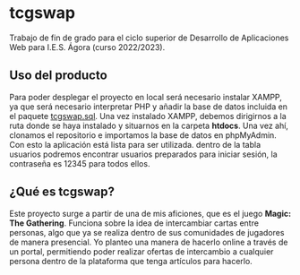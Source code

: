 # tcgswap
Trabajo de fin de grado para el ciclo superior de Desarrollo de Aplicaciones Web para I.E.S. Ágora (curso 2022/2023).

## Uso del producto
Para poder desplegar el proyecto en local será necesario instalar XAMPP, ya que será necesario 
interpretar PHP y añadir la base de datos incluida en el paquete [tcgswap.sql](https://github.com/daesbudev/tcgswap/blob/main/tcgswap.sql).
Una vez instalado XAMPP, debemos dirigirnos a la ruta donde se haya instalado y situarnos 
en la carpeta **htdocs**. Una vez ahí, clonamos el repositorio e importamos la base de datos
en phpMyAdmin. <br>
Con esto la aplicación está lista para ser utilizada. dentro de la tabla usuarios podremos
encontrar usuarios preparados para iniciar sesión, la contraseña es 12345 para todos ellos.


## ¿Qué es tcgswap?
Este proyecto surge a partir de una de mis aficiones, que es el juego **Magic: The
Gathering**. Funciona sobre la idea de intercambiar cartas entre personas, algo que ya
se realiza dentro de sus comunidades de jugadores de manera presencial. Yo planteo
una manera de hacerlo online a través de un portal, permitiendo poder realizar ofertas
de intercambio a cualquier persona dentro de la plataforma que tenga artículos para
hacerlo.

